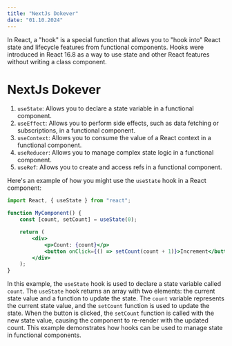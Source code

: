 ```yaml
---
title: "NextJs Dokever"
date: "01.10.2024"
---
```


In React, a "hook" is a special function that allows you to "hook into" React state and lifecycle features from functional components. Hooks were introduced in React 16.8 as a way to use state and other React features without writing a class component.

# NextJs Dokever

1. `useState`: Allows you to declare a state variable in a functional component.
2. `useEffect`: Allows you to perform side effects, such as data fetching or subscriptions, in a functional component.
3. `useContext`: Allows you to consume the value of a React context in a functional component.
4. `useReducer`: Allows you to manage complex state logic in a functional component.
5. `useRef`: Allows you to create and access refs in a functional component.

Here's an example of how you might use the `useState` hook in a React component:

```jsx
import React, { useState } from "react";

function MyComponent() {
	const [count, setCount] = useState(0);

	return (
		<div>
			<p>Count: {count}</p>
			<button onClick={() => setCount(count + 1)}>Increment</button>
		</div>
	);
}
```

In this example, the `useState` hook is used to declare a state variable called `count`. The `useState` hook returns an array with two elements: the current state value and a function to update the state. The `count` variable represents the current state value, and the `setCount` function is used to update the state. When the button is clicked, the `setCount` function is called with the new state value, causing the component to re-render with the updated count. This example demonstrates how hooks can be used to manage state in functional components.
